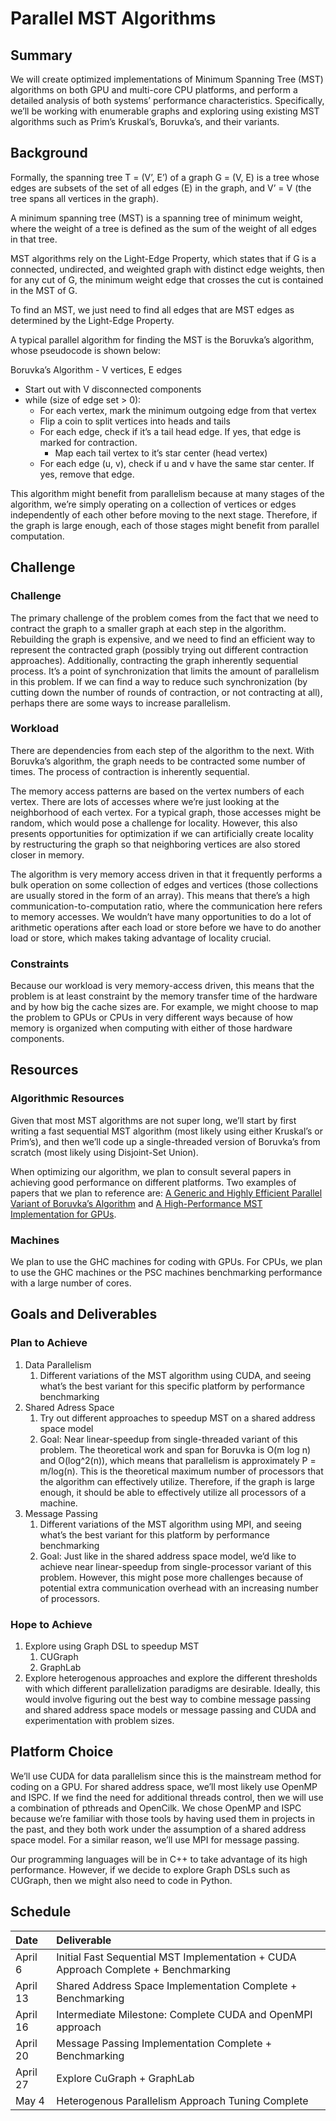 # Parallel MST Algorithms
## Summary
We will create optimized implementations of Minimum Spanning Tree (MST) algorithms on both GPU and multi-core CPU platforms, and perform a detailed analysis of both systems’ performance characteristics. Specifically, we’ll be working with enumerable graphs and exploring using existing MST algorithms such as Prim’s Kruskal’s, Boruvka’s, and their variants.

## Background
Formally, the spanning tree T = (V’, E’) of a graph G = (V, E) is a tree whose edges are subsets of the set of all edges (E) in the graph, and V’ = V (the tree spans all vertices in the graph). 

A minimum spanning tree (MST) is a spanning tree of minimum weight, where the weight of a tree is defined as the sum of the weight of all edges in that tree.

MST algorithms rely on the Light-Edge Property, which states that if G is a connected, undirected, and weighted graph with distinct edge weights, then for any cut of G, the minimum weight edge that crosses the cut is contained in the MST of G.

To find an MST, we just need to find all edges that are MST edges as determined by the Light-Edge Property. 

A typical parallel algorithm for finding the MST is the Boruvka’s algorithm, whose pseudocode is shown below: 

Boruvka’s Algorithm - V vertices, E edges
- Start out with V disconnected components
- while (size of edge set > 0):
  - For each vertex, mark the minimum outgoing edge from that vertex
  - Flip a coin to split vertices into heads and tails
  - For each edge, check if it’s a tail head edge. If yes, that edge is marked for contraction.
    - Map each tail vertex to it’s star center (head vertex)
  - For each edge (u, v), check if u and v have the same star center. If yes, remove that edge.

This algorithm might benefit from parallelism because at many stages of the algorithm, we’re simply operating on a collection of vertices or edges independently of each other before moving to the next stage. Therefore, if the graph is large enough, each of those stages might benefit from parallel computation.

## Challenge
### Challenge
The primary challenge of the problem comes from the fact that we need to contract the graph to a smaller graph at each step in the algorithm. Rebuilding the graph is expensive, and we need to find an efficient way to represent the contracted graph (possibly trying out different contraction approaches). Additionally, contracting the graph inherently sequential process. It’s a point of synchronization that limits the amount of parallelism in this problem. If we can find a way to reduce such synchronization (by cutting down the number of rounds of contraction, or not contracting at all), perhaps there are some ways to increase parallelism. 

### Workload
There are dependencies from each step of the algorithm to the next. With Boruvka’s algorithm, the graph needs to be contracted some number of times. The process of contraction is inherently sequential. 

The memory access patterns are based on the vertex numbers of each vertex. There are lots of accesses where we’re just looking at the neighborhood of each vertex. For a typical graph, those accesses might be random, which would pose a challenge for locality. However, this also presents opportunities for optimization if we can artificially create locality by restructuring the graph so that neighboring vertices are also stored closer in memory. 

The algorithm is very memory access driven in that it frequently performs a bulk operation on some collection of edges and vertices (those collections are usually stored in the form of an array).
This means that there’s a high communication-to-computation ratio, where the communication here refers to memory accesses. We wouldn’t have many opportunities to do a lot of arithmetic operations after each load or store before we have to do another load or store, which makes taking advantage of locality crucial. 

### Constraints
Because our workload is very memory-access driven, this means that the problem is at least constraint by the memory transfer time of the hardware and by how big the cache sizes are. For example, we might choose to map the problem to GPUs or CPUs in very different ways because of how memory is organized when computing with either of those hardware components. 

## Resources
### Algorithmic Resources
Given that most MST algorithms are not super long, we’ll start by first writing a fast sequential MST algorithm (most likely using either Kruskal’s or Prim’s), and then we’ll code up a single-threaded version of Boruvka’s from scratch (most likely using Disjoint-Set Union). 

When optimizing our algorithm, we plan to consult several papers in achieving good performance on different platforms. Two examples of papers that we plan to reference are: [A Generic and Highly Efficient Parallel Variant of Boruvka’s Algorithm](https://repositorium.sdum.uminho.pt/bitstream/1822/53008/1/boruvka_uminho_cameraready_v2.pdf) and [A High-Performance MST Implementation for GPUs](https://dl.acm.org/doi/pdf/10.1145/3581784.3607093?casa_token=artP1CPFWiwAAAAA:GUKBstvOEwoOPL3CmVETlCHMB6QMdxnJmDMv6wumH8Th29NIxI_6Y5nv99zW-ba6A-ZPAE-LnGxZlSk). 

### Machines
We plan to use the GHC machines for coding with GPUs. For CPUs, we plan to use the GHC machines or the PSC machines benchmarking performance with a large number of cores. 

## Goals and Deliverables
### Plan to Achieve
1. Data Parallelism
    1. Different variations of the MST algorithm using CUDA, and seeing what’s the best variant for this specific platform by performance benchmarking
2. Shared Adress Space
    1. Try out different approaches to speedup MST on a shared address space model
    2. Goal: Near linear-speedup from single-threaded variant of this problem. The theoretical work and span for Boruvka is O(m log n) and O(log^2(n)), which means that parallelism is approximately P = m/log(n). This is the theoretical maximum number of processors that the algorithm can effectively utilize. Therefore, if the graph is large enough, it should be able to effectively utilize all processors of a machine. 
3. Message Passing
    1. Different variations of the MST algorithm using MPI, and seeing what’s the best variant for this platform by performance benchmarking
    2. Goal: Just like in the shared address space model, we’d like to achieve near linear-speedup from single-processor variant of this problem. However, this might pose more challenges because of potential extra communication overhead with an increasing number of processors.

### Hope to Achieve
1. Explore using Graph DSL to speedup MST 
    1. CUGraph 
    2. GraphLab
2. Explore heterogenous approaches and explore the different thresholds with which different parallelization paradigms are desirable. Ideally, this would involve figuring out the best way to combine message passing and shared address space models or message passing and CUDA and experimentation with problem sizes.

## Platform Choice
We’ll use CUDA for data parallelism since this is the mainstream method for coding on a GPU. For shared address space, we’ll most likely use OpenMP and ISPC. If we find the need for additional threads control, then we will use a combination of pthreads and OpenCilk.  We chose OpenMP and ISPC because we’re familiar with those tools by having used them in projects in the past, and they both work under the assumption of a shared address space model. For a similar reason, we’ll use MPI for message passing. 

Our programming languages will be in C++ to take advantage of its high performance. However, if we decide to explore Graph DSLs such as CUGraph, then we might also need to code in Python. 

## Schedule
| Date         | Deliverable          |
|:-------------|:---------------------|
| April 6      | Initial Fast Sequential MST Implementation + CUDA Approach Complete + Benchmarking |
| April 13     | Shared Address Space Implementation Complete + Benchmarking                        |
| April 16     | Intermediate Milestone: Complete CUDA and OpenMPI approach                         |
| April 20     | Message Passing Implementation Complete + Benchmarking                             |
| April 27     | Explore CuGraph + GraphLab                                                         |
| May 4        | Heterogenous Parallelism Approach Tuning Complete                                  |

